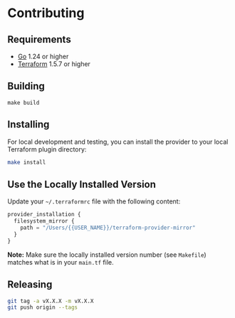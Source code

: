 # Contributing

## Requirements

- [Go](https://golang.org/doc/install) 1.24 or higher
- [Terraform](https://developer.hashicorp.com/terraform/downloads) 1.5.7 or higher

## Building

```shell
make build
```

## Installing

For local development and testing, you can install the provider to your local Terraform plugin directory:

```sh
make install
```

## Use the Locally Installed Version

Update your `~/.terraformrc` file with the following content:

```terraform
provider_installation {
  filesystem_mirror {
    path = "/Users/{{USER_NAME}}/terraform-provider-mirror"
  }
}
```

**Note:** Make sure the locally installed version number (see `Makefile`) matches what is in your `main.tf` file.

## Releasing

```sh
git tag -a vX.X.X -m vX.X.X
git push origin --tags
```
